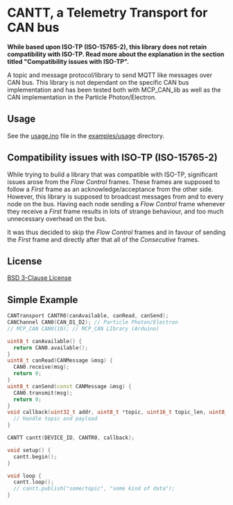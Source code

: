 # CANTT, a Telemetry Transport for CAN bus

**While based upon ISO-TP (ISO-15765-2), this library does not retain
compatibility with ISO-TP. Read more about the explanation in the section
titled "Compatibility issues with ISO-TP".**

A topic and message protocol/library to send MQTT like messages over CAN bus.
This library is not dependant on the specific CAN bus implementation and has
been tested both with MCP_CAN_lib as well as the CAN implementation in the 
Particle Photon/Electron.

## Usage

See the [usage.ino](examples/usage/usage.ino) file in the
[examples/usage](examples/usage) directory.


## Compatibility issues with ISO-TP (ISO-15765-2)

While trying to build a library that was compatible with ISO-TP, significant 
issues arose from the *Flow Control* frames. These frames are supposed to 
follow a *First* frame as an acknowledge/acceptance from the other side. 
However, this library is supposed to broadcast messages from and to every 
node on the bus. Having each node sending a *Flow Control* frame whenever 
they receive a *First* frame results in lots of strange behaviour, and too 
much unnecessary overhead on the bus.

It was thus decided to skip the *Flow Control* frames and in favour of 
sending the *First* frame and directly after that all of the *Consecutive*
frames.

## License

[BSD 3-Clause License](LICENSE)

## Simple Example

```cpp
CANTransport CANTR0(canAvailable, canRead, canSend);
CANChannel CAN0(CAN_D1_D2); // Particle Photon/Electron
// MCP_CAN CAN0(10); // MCP_CAN LIbrary (Arduino)

uint8_t canAvailable() {
  return CAN0.available();
}
uint8_t canRead(CANMessage &msg) {
  CAN0.receive(msg);
  return 0;
}
uint8_t canSend(const CANMessage &msg) {
  CAN0.transmit(msg);
  return 0;
}
void callback(uint32_t addr, uint8_t *topic, uint16_t topic_len, uint8_t *payload, uint16_t payload_len) {
  // Handle topic and payload
}

CANTT cantt(DEVICE_ID, CANTR0, callback);

void setup() {
  cantt.begin();
}

void loop {
  cantt.loop();
  // cantt.publish("some/topic", "some kind of data");
}
```
